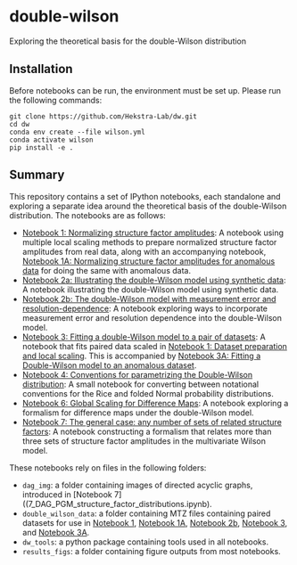# double-wilson

Exploring the theoretical basis for the double-Wilson distribution

## Installation

Before notebooks can be run, the environment must be set up. Please run the following commands:

```
git clone https://github.com/Hekstra-Lab/dw.git
cd dw
conda env create --file wilson.yml
conda activate wilson
pip install -e .
```

## Summary
This repository contains a set of IPython notebooks, each standalone and exploring a separate idea around the theoretical basis of the double-Wilson distribution. The notebooks are as follows:
- [Notebook 1: Normalizing structure factor amplitudes](1_Dataset_prep_and_local_scaling.ipynb): A notebook using multiple local scaling methods to prepare normalized structure factor amplitudes from real data, along with an accompanying notebook, [Notebook 1A: Normalizing structure factor amplitudes for anomalous data](1A_Anom_dataset_prep_and_scaling.ipynb) for doing the same with anomalous data. 
- [Notebook 2a: Illustrating the double-Wilson model using synthetic data](2a_Synthetic_data_example.ipynb): A notebook illustrating the double-Wilson model using synthetic data. 
- [Notebook 2b: The double-Wilson model with measurement error and resolution-dependence](2b_Measurement_error_res_dependence.ipynb): A notebook exploring ways to incorporate measurement error and resolution dependence into the double-Wilson model. 
- [Notebook 3: Fitting a double-Wilson model to a pair of datasets](3_Fitting_DW_to_paired_data.ipynb): A notebook that fits paired data scaled in [Notebook 1: Dataset preparation and local scaling](1_Dataset_prep_and_local_scaling.ipynb). This is accompanied by [Notebook 3A: Fitting a Double-Wilson model to an anomalous dataset](3A_Fitting_the_DW_model_to_anomalous_data.ipynb). 
- [Notebook 4: Conventions for parametrizing the Double-Wilson distribution](4_Parsing_DW_parameters.ipynb): A small notebook for converting between notational conventions for the Rice and folded Normal probability distributions.
- [Notebook 6: Global Scaling for Difference Maps](6_Revisiting_difference_maps.ipynb): A notebook exploring a formalism for difference maps under the double-Wilson model. 
- [Notebook 7: The general case: any number of sets of related structure factors](7_DAG_PGM_structure_factor_distributions.ipynb): A notebook constructing a formalism that relates more than three sets of structure factor amplitudes in the multivariate Wilson model.

These notebooks rely on files in the following folders:
- `dag_img`: a folder containing images of directed acyclic graphs, introduced in [Notebook 7]((7_DAG_PGM_structure_factor_distributions.ipynb). 
- `double_wilson_data`: a folder containing MTZ files containing paired datasets for use in [Notebook 1](1_Dataset_prep_and_local_scaling.ipynb), [Notebook 1A](1A_Anom_dataset_prep_and_scaling.ipynb), [Notebook 2b](2b_Measurement_error_res_dependence.ipynb), [Notebook 3](3_Fitting_DW_to_paired_data.ipynb), and [Notebook 3A](3A_Fitting_the_DW_model_to_anomalous_data.ipynb). 
- `dw_tools`: a python package containing tools used in all notebooks. 
- `results_figs`: a folder containing figure outputs from most notebooks. 
